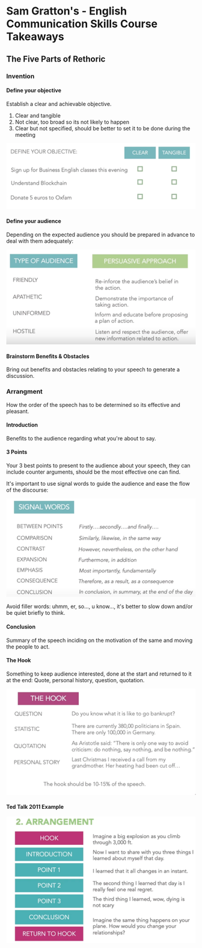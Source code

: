 # Sam Gratton's - English Communication Skills Course Takeaways

## 

## The Five Parts of Rethoric

### Invention

#### Define your objective

Establish a clear and achievable objective.

1. Clear and tangible
2. Not clear, too broad so its not likely to happen
3. Clear but not specified, should be better to set it to be done during the meeting

![Objetive Definition Examples](img/objetiveDefinition.png)

#### Define your audience

Depending on the expected audience you should be prepared in advance to deal with them adequately:

![Audience Types](img/audienceType.png)
#### Brainstorm Benefits & Obstacles
 
Bring out benefits and obstacles relating to your speech to generate a discussion.

### Arrangment

How the order of the speech has to be determined so its effective and pleasant. 

#### Introduction

Benefits to the audience regarding what you're about to say.

#### 3 Points

Your 3 best points to present to the audience about your speech, they can include counter arguments, should be the most effective one can find.

It's important to use signal words to guide the audience and ease the flow of the discourse:

![Signal Words](img/signalWords.png)

Avoid filler words: uhmm, er, so..., u know..., it's better to slow down and/or be quiet briefly to think.

#### Conclusion

Summary of the speech inciding on the motivation of the same and moving the people to act.

#### The Hook

Something to keep audience interested, done at the start and returned to it at the end: Quote, personal history, question, quotation.

![Hook types](img/theHook.png)

#### Ted Talk 2011 Example
![Arrangment Example](img/arrangementExample.png)
